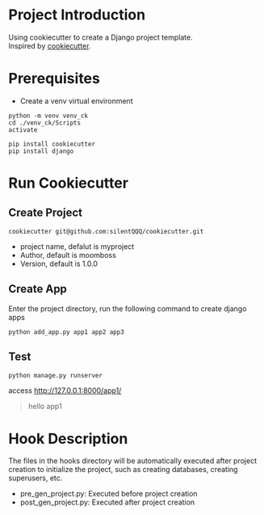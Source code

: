 # Project Introduction
Using cookiecutter to create a Django project template.   
Inspired by [cookiecutter](https://github.com/cookiecutter/cookiecutter).

# Prerequisites
- Create a venv virtual environment
```
python -m venv venv_ck
cd ./venv_ck/Scripts
activate

pip install cookiecutter
pip install django
```

# Run Cookiecutter
## Create Project
```
cookiecutter git@github.com:silentQQQ/cookiecutter.git
```
- project name, defalut is myproject
- Author, default is moomboss
- Version, default is 1.0.0


## Create App
Enter the project directory, run the following command to create django apps
```
python add_app.py app1 app2 app3
```

## Test 
```
python manage.py runserver
```
access http://127.0.0.1:8000/app1/
> hello app1
 
# Hook Description
The files in the hooks directory will be automatically executed after project creation to initialize the project, such as creating databases, creating superusers, etc.
- pre_gen_project.py: Executed before project creation
- post_gen_project.py: Executed after project creation
 